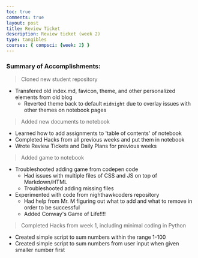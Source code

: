 ```yaml
---
toc: true
comments: true
layout: post
title: Review Ticket
description: Review ticket (week 2)
type: tangibles
courses: { compsci: {week: 2} }
---
```


### Summary of Accomplishments:

> Cloned new student repository
- Transfered old index.md, favicon, theme, and other personalized elements from old blog
    - Reverted theme back to default `midnight` due to overlay issues with other themes on notebook pages


> Added new documents to notebook
- Learned how to add assignments to 'table of contents' of notebook
- Completed Hacks from all previous weeks and put them in notebook
- Wrote Review Tickets and Daily Plans for previous weeks



> Added game to notebook
- Troubleshooted adding game from codepen code
    - Had issues with multiple files of CSS and JS on top of Markdown/HTML
    - Troubleshooted adding missing files
- Experimented with code from nighthawkcoders repository
    - Had help from Mr. M figuring out what to add and what to remove in order to be successful
    - Added Conway's Game of Life!!!!



> Completed Hacks from week 1, including minimal coding in Python
- Created simple script to sum numbers within the range 1-100
- Created simple script to sum numbers from user input when given smaller number first
